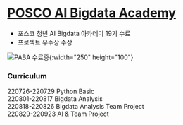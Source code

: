 # [POSCO AI Bigdata Academy](https://youth.posco.com/posco/edu/index.php?mod=academy&pag=aca01#khwhat)
* 포스코 청년 AI Bigdata 아카데미 19기 수료  
* 프로젝트 우수상 수상  

![PABA 수료증](https://github.com/user-attachments/assets/43ae3ae1-7257-4e48-ab1a-a055f6a9c4fc){:width="250" height="100"}

### Curriculum
220726-220729 Python Basic  
220801-220817 Bigdata Analysis  
220818-220826 Bigdata Analysis Team Project  
220829-220923 AI & Team Project  
